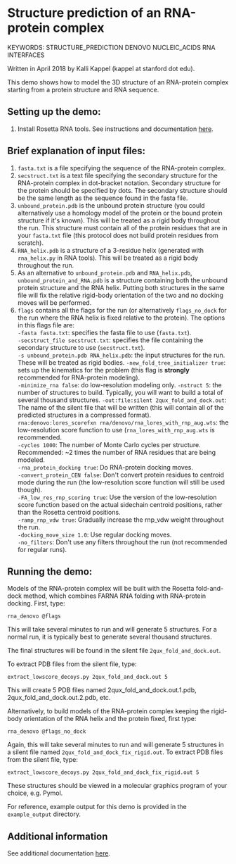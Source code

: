Structure prediction of an RNA-protein complex
=====================================================================================

KEYWORDS: STRUCTURE_PREDICTION DENOVO NUCLEIC_ACIDS RNA INTERFACES

Written in April 2018 by Kalli Kappel (kappel at stanford dot edu).  

This demo shows how to model the 3D structure of an RNA-protein complex starting from a protein structure and RNA sequence.


## Setting up the demo: 

1. Install Rosetta RNA tools. See instructions and documentation [here](https://www.rosettacommons.org/docs/latest/application_documentation/rna/RNA-tools).

## Brief explanation of input files: 

1. `fasta.txt` is a file specifying the sequence of the RNA-protein complex.
2. `secstruct.txt` is a text file specifying the secondary structure for the RNA-protein complex in dot-bracket notation. Secondary structure for the protein should be specified by dots. The secondary structure should be the same length as the sequence found in the fasta file. 
3. `unbound_protein.pdb` is the unbound protein structure (you could alternatively use a homology model of the protein or the bound protein structure if it's known). This will be treated as a rigid body throughout the run. This structure must contain all of the protein residues that are in your `fasta.txt` file (this protocol does not build protein residues from scratch).
4. `RNA_helix.pdb` is a structure of a 3-residue helix (generated with `rna_helix.py` in RNA tools). This will be treated as a rigid body throughout the run.
5. As an alternative to `unbound_protein.pdb` and `RNA_helix.pdb`, `unbound_protein_and_RNA.pdb` is a structure containing both the unbound protein structure and the RNA helix. Putting both structures in the same file will fix the relative rigid-body orientation of the two and no docking moves will be performed.
6. `flags` contains all the flags for the run (or alternatively `flags_no_dock` for the run where the RNA helix is fixed relative to the protein). The options in this flags file are:  
`-fasta fasta.txt`: specifies the fasta file to use (`fasta.txt`).  
`-secstruct_file secstruct.txt`: specifies the file containing the secondary structure to use (`secstruct.txt`).  
`-s unbound_protein.pdb RNA_helix.pdb`: the input structures for the run. These will be treated as rigid bodies.
`-new_fold_tree_initializer true`: sets up the kinematics for the problem (this flag is **strongly** recommended for RNA-protein modeling).  
`-minimize_rna false`: do low-resolution modeling only.
`-nstruct 5`: the number of structures to build. Typically, you will want to build a total of several thousand structures.
`-out:file:silent 2qux_fold_and_dock.out`: The name of the silent file that will be written (this will contain all of the predicted structures in a compressed format).
`rna:denovo:lores_scorefxn rna/denovo/rna_lores_with_rnp_aug.wts`: the low-resolution score function to use (`rna_lores_with_rnp_aug.wts` is recommended.  
`-cycles 1000`: The number of Monte Carlo cycles per structure. Recommended: ~2 times the number of RNA residues that are being modeled.  
`-rna_protein_docking true`: Do RNA-protein docking moves.  
`-convert_protein_CEN false`: Don't convert protein residues to centroid mode during the run (the low-resolution score function will still be used though).  
`-FA_low_res_rnp_scoring true`: Use the version of the low-resolution score function based on the actual sidechain centroid positions, rather than the Rosetta centroid positions.  
`-ramp_rnp_vdw true`: Gradually increase the rnp_vdw weight throughout the run.  
`-docking_move_size 1.0`: Use regular docking moves.  
`-no_filters`: Don't use any filters throughout the run (not recommended for regular runs).  


## Running the demo:

Models of the RNA-protein complex will be built with the Rosetta fold-and-dock method, which combines FARNA RNA folding with RNA-protein docking. First, type:

```
rna_denovo @flags
```

This will take several minutes to run and will generate 5 structures. For a normal run, it is typically best to generate several thousand structures.  

The final structures will be found in the silent file `2qux_fold_and_dock.out`.

To extract PDB files from the silent file, type:

```
extract_lowscore_decoys.py 2qux_fold_and_dock.out 5
```

This will create 5 PDB files named 2qux_fold_and_dock.out.1.pdb, 2qux_fold_and_dock.out.2.pdb, etc.

Alternatively, to build models of the RNA-protein complex keeping the rigid-body orientation of the RNA helix and the protein fixed, first type:

```
rna_denovo @flags_no_dock
```

Again, this will take several minutes to run and will generate 5 structures in a silent file named `2qux_fold_and_dock_fix_rigid.out`. To extract PDB files from the silent file, type:

```
extract_lowscore_decoys.py 2qux_fold_and_dock_fix_rigid.out 5
```

These structures should be viewed in a molecular graphics program of your choice, e.g. Pymol.

For reference, example output for this demo is provided in the `example_output` directory. 

## Additional information

See additional documentation [here](https://www.rosettacommons.org/docs/latest/application_documentation/rna/rnp-modeling).
